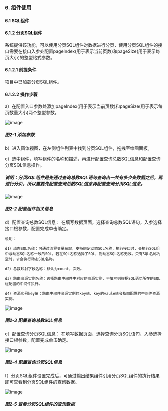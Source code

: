 ### 6. 组件使用

#### 6.1 SQL组件

#### 6.1.2 分页SQL组件

系统提供该功能，可以使用分页SQL组件对数据进行分页，使用分页SQL组件的接口需要在接口入参处配置pageIndex(用于表示当前页数)和pageSize(用于表示每页大小)的整型格式参数。

#### 6.1.2.1 前提条件

项目中已加载分页SQL组件。

#### 6.1.2.2 操作步骤

a）在配置入口参数处添加pageIndex(用于表示当前页数)和pageSize(用于表示每页数量大小)两个整型参数。

![image](https://user-images.githubusercontent.com/79617492/207812070-e6c92736-464e-4e28-86a8-c54603ae0d24.png)

##### 图2-1 添加参数

b）进入窗体视图，在左侧组件列表中找到分页SQL组件，拖拽至绘图面板。

c）选中组件，填写组件的名称和描述，再进行配置查询总数SQL信息和配置查询分页SQL信息操作。

##### 说明：分页SQL组件是先通过查询总数SQL语句查询出一共有多少条数据之后，再进行分页，所以需要先配置查询总数SQL信息再配置查询分页SQL信息。

![image](https://user-images.githubusercontent.com/79617492/207812099-9d44b71b-04c6-4a9f-870d-ea5e2304e25a.png)

##### 图2-2 配置组件相关信息

d）配置查询总数SQL信息： 在填写数据页面，选择查询总数SQL语句，入参选择接口根参数，配置完成单击确定。

```
说明：

d1）动态SQL名称：可通过流程变量获取，支持绑定动态SQL名称，执行接口时，会执行SQL组中与动态SQL名称一致的SQL。若在SQL名称选择了SQL，则动态SQL名称无效。只有SQL名称为空时，才会执行动态SQL名称。

d2）总数映射字段名称：默认为count，次数。

d3）路由资源实例名称：选择路由中间件中对应的资源实例，不填写则根据SQL语句所在的SQL组配置的中间件执行。

d4）资源实例key值：路由中间件资源实例的key值，key的vaule值会指向配置的中间件资源实例。
```

![image](https://user-images.githubusercontent.com/79617492/207812128-ab5aff32-f4a1-4b84-b7a0-e7e3d2521c36.png)

##### 图2-3 配置查询总数SQL信息

e）配置查询分页SQL信息： 在填写数据页面，选择查询分页SQL语句，入参选择接口根参数，配置完成单击确定。

![image](https://user-images.githubusercontent.com/79617492/207812156-e9b8041a-ab5b-4f4c-8885-0e57b175da5e.png)

##### 图2-4 配置查询分页SQL信息

f）分页SQL组件设置完成后，可通过输出结果组件引用分页SQL组件的执行结果即可查看到分页SQL组件的查询数据。

![image](https://user-images.githubusercontent.com/79617492/207812177-afaf349a-efea-454d-9d2f-d29a71688973.png)

##### 图2-5 查看分页SQL组件的查询数据
